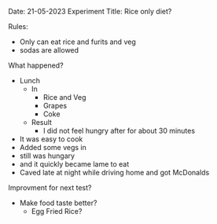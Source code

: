 Date: 21-05-2023
Experiment Title: Rice only diet?

Rules:
 * Only can eat rice and furits and veg
 * sodas are allowed

What happened?
* Lunch
    * In 
        * Rice and Veg
        * Grapes
        * Coke
    * Result 
        * I did not feel hungry after for about 30 minutes
* It was easy to cook
* Added some vegs in
* still was hungary
* and it quickly became lame to eat
* Caved late at night while driving home and got McDonalds

Improvment for next test?
* Make food taste better?
    * Egg Fried Rice?
